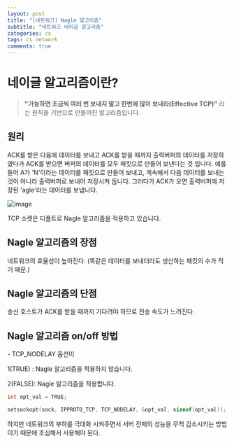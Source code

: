 ```yaml
---
layout: post
title: "[네트워크] Nagle 알고리즘"
subtitle: "네트워크 네이글 알고리즘"
categories: cs
tags: cs network
comments: true
---
```


# 네이글 알고리즘이란?

> **"가능하면 조금씩 여러 번 보내지 말고 한번에 많이 보내라(Effective TCP)"** 라는 원칙을 기반으로 만들어진 알고리즘입니다.



## 원리

ACK를 받은 다음에 데이터를 보내고 ACK를 받을 때까지 출력버퍼의 데이터를 저장하였다가 ACK를 받으면 버퍼의 데이터를 모두 패킷으로 만들어 보낸다는 것 입니다. 예를들어 A가 'N'이라는 데이터를 패킷으로 만들어 보내고, 계속해서 다음 데이터를 보내는 것이 아니라 출력버퍼로 보내어 저장시켜 둡니다. 그러다가 ACK가 오면 출력버퍼에 저장된 'agle'라는 데이터를 보냅니다.

![image](https://user-images.githubusercontent.com/36303777/99758752-b2535980-2b35-11eb-91ce-74f41ab3a5cd.png)



TCP 소켓은 디폴트로 Nagle 알고리즘을 적용하고 있습니다.



## Nagle 알고리즘의 장점

네트워크의 효율성이 높아진다. (똑같은 데이터를 보내더라도 생산하는 패킷의 수가 적기 때문.)

## Nagle 알고리즘의 단점

송신 호스트가 ACK를 받을 때까지 기다려야 하므로 전송 속도가 느려진다.



## Nagle 알고리즘 on/off 방법

\- TCP_NODELAY 옵션이

   1(TRUE) : Nagle 알고리즘을 적용하지 않습니다.

   2(FALSE): Nagle 알고리즘을 적용합니다.

```c
int opt_val = TRUE;

setsockopt(sock, IPPROTO_TCP, TCP_NODELAY, &opt_val, sizeof(opt_val));
```

하지만 네트워크의 부하를 극대화 시켜주면서 서버 전체의 성능을 무척 감소시키는 방법이기 때문에 조심해서 사용해야 된다. 
